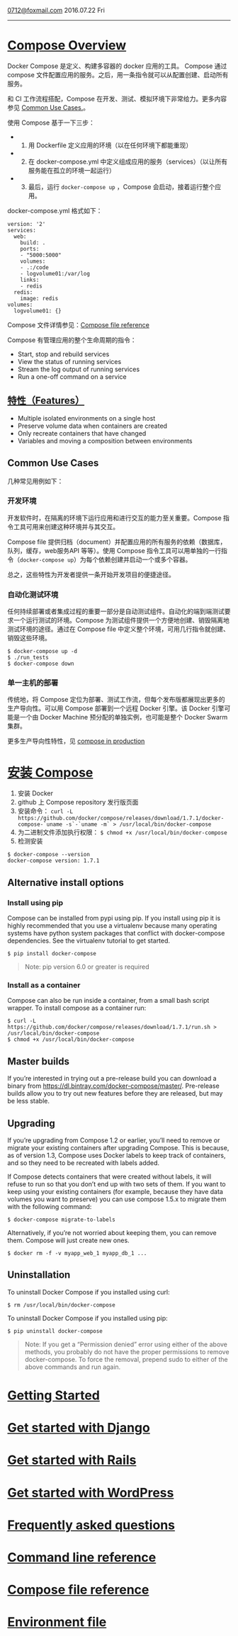 0712@foxmail.com  2016.07.22  Fri 

---

# [Compose Overview](https://docs.docker.com/compose/overview/)
Docker Compose 是定义、构建多容器的 docker 应用的工具。
Compose 通过 compose 文件配置应用的服务。之后，用一条指令就可以从配置创建、启动所有服务。

和 CI 工作流程搭配，Compose 在开发、测试、模拟环境下非常给力。更多内容参见 [Common Use Cases.](https://docs.docker.com/compose/overview/#common-use-cases)。

使用 Compose 基于一下三步：

- 1. 用 Dockerfile 定义应用的环境（以在任何环境下都能重现）
- 2. 在 docker-compose.yml 中定义组成应用的服务（services）（以让所有服务能在孤立的环境一起运行）
- 3. 最后，运行 `docker-compose up` ，Compose 会启动，接着运行整个应用。

docker-compose.yml 格式如下：

```
version: '2'
services:
  web:
    build: .
    ports:
    - "5000:5000"
    volumes:
    - .:/code
    - logvolume01:/var/log
    links:
    - redis
  redis:
    image: redis
volumes:
  logvolume01: {}
```
Compose 文件详情参见：[Compose file reference](https://docs.docker.com/compose/compose-file/)

Compose 有管理应用的整个生命周期的指令：

- Start, stop and rebuild services
- View the status of running services
- Stream the log output of running services
- Run a one-off command on a service


## [特性（Features）](https://docs.docker.com/compose/overview/#/features)

- Multiple isolated environments on a single host
- Preserve volume data when containers are created
- Only recreate containers that have changed
- Variables and moving a composition between environments

## Common Use Cases
几种常见用例如下：

### 开发环境
开发软件时，在隔离的环境下运行应用和进行交互的能力至关重要。Compose 指令工具可用来创建这种环境并与其交互。

Compose file 提供归档（document）并配置应用的所有服务的依赖（数据库，队列，缓存，web服务API 等等）。使用 Compose 指令工具可以用单独的一行指令（`docker-compose up`）为每个依赖创建并启动一个或多个容器。

总之，这些特性为开发者提供一条开始开发项目的便捷途径。

### 自动化测试环境
任何持续部署或者集成过程的重要一部分是自动测试组件。自动化的端到端测试要求一个运行测试的环境。Compose 为测试组件提供一个方便地创建、销毁隔离地测试环境的途径。通过在 Compose file 中定义整个环境，可用几行指令就创建、销毁这些环境。

```
$ docker-compose up -d
$ ./run_tests
$ docker-compose down
```

### 单一主机的部署
传统地，将 Compose 定位为部署、测试工作流，但每个发布版都展现出更多的生产导向性。可以用 Compose 部署到一个远程 Docker 引擎。该 Docker 引擎可能是一个由 Docker Machine 预分配的单独实例，也可能是整个 Docker Swarm 集群。

更多生产导向性特性，见 [compose in production](https://docs.docker.com/compose/production/)


# [安装 Compose]((https://docs.docker.com/compose/install/))

1. 安装 Docker
2. github 上 Compose repository 发行版页面
3. 安装命令：
```curl -L https://github.com/docker/compose/releases/download/1.7.1/docker-compose-`uname -s`-`uname -m` > /usr/local/bin/docker-compose```
4. 为二进制文件添加执行权限：
``` $ chmod +x /usr/local/bin/docker-compose ```
5. 检测安装
```
$ docker-compose --version
docker-compose version: 1.7.1 
```

## Alternative install options
### Install using pip
Compose can be installed from pypi using pip. If you install using pip it is highly recommended that you use a virtualenv because many operating systems have python system packages that conflict with docker-compose dependencies. See the virtualenv tutorial to get started.

```
$ pip install docker-compose
```
> Note: pip version 6.0 or greater is required

### Install as a container
Compose can also be run inside a container, from a small bash script wrapper. To install compose as a container run:

```
$ curl -L https://github.com/docker/compose/releases/download/1.7.1/run.sh > /usr/local/bin/docker-compose
$ chmod +x /usr/local/bin/docker-compose
```

## Master builds
If you’re interested in trying out a pre-release build you can download a binary from https://dl.bintray.com/docker-compose/master/. Pre-release builds allow you to try out new features before they are released, but may be less stable.

## Upgrading
If you’re upgrading from Compose 1.2 or earlier, you’ll need to remove or migrate your existing containers after upgrading Compose. This is because, as of version 1.3, Compose uses Docker labels to keep track of containers, and so they need to be recreated with labels added.

If Compose detects containers that were created without labels, it will refuse to run so that you don’t end up with two sets of them. If you want to keep using your existing containers (for example, because they have data volumes you want to preserve) you can use compose 1.5.x to migrate them with the following command:

    $ docker-compose migrate-to-labels
Alternatively, if you’re not worried about keeping them, you can remove them. Compose will just create new ones.

    $ docker rm -f -v myapp_web_1 myapp_db_1 ...
## Uninstallation
To uninstall Docker Compose if you installed using curl:

    $ rm /usr/local/bin/docker-compose
To uninstall Docker Compose if you installed using pip:

    $ pip uninstall docker-compose
> Note: If you get a “Permission denied” error using either of the above methods, you probably do not have the proper permissions to remove docker-compose. To force the removal, prepend sudo to either of the above commands and run again.


# [Getting Started](https://docs.docker.com/compose/gettingstarted/)
# [Get started with Django](https://docs.docker.com/compose/django/)
# [Get started with Rails](https://docs.docker.com/compose/rails/)
# [Get started with WordPress](https://docs.docker.com/compose/wordpress/)
# [Frequently asked questions](https://docs.docker.com/compose/faq/)
# [Command line reference](https://docs.docker.com/compose/reference/)
# [Compose file reference](https://docs.docker.com/compose/compose-file/)

# [Environment file](https://docs.docker.com/compose/env-file/)

